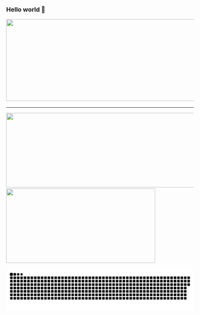 ### Hello world 👋

<p align="center">
  <img width="800" height="220" src="https://streak-stats.demolab.com?user=Kuro-orzz&theme=highcontrast&hide_border=true&border_radius=5&card_width=800">
</p>


---





<p align="left">
  <img width="600" height="200" src="https://github-readme-stats.vercel.app/api?username=Kuro-orzz&show_icons=true&theme=vision-friendly-dark">
  <img width="400" height="200" src="https://github-readme-stats.vercel.app/api/top-langs/?username=Kuro-orzz&size_weight=0.15&count_weight=0.5&layout=compact&theme=vision-friendly-dark">
</p>

<p align="right">
 <img width="1000" src="assets/github-snake.svg" alt="snake"/>
</p>

<!--
**Kuro-orzz/Kuro-orzz** is a ✨ _special_ ✨ repository because its `README.md` (this file) appears on your GitHub profile.

Here are some ideas to get you started:

- 🔭 I’m currently working on ...
- 🌱 I’m currently learning ...
- 👯 I’m looking to collaborate on ...
- 🤔 I’m looking for help with ...
- 💬 Ask me about ...
- 📫 How to reach me: ...
- 😄 Pronouns: ...
- ⚡ Fun fact: ...
-->
